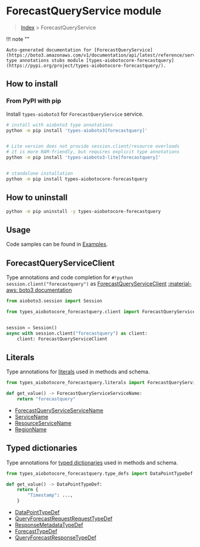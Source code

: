 # ForecastQueryService module

> [Index](../README.md) > ForecastQueryService


!!! note ""

    Auto-generated documentation for [ForecastQueryService](https://boto3.amazonaws.com/v1/documentation/api/latest/reference/services/forecastquery.html#ForecastQueryService)
    type annotations stubs module [types-aiobotocore-forecastquery](https://pypi.org/project/types-aiobotocore-forecastquery/).

## How to install



### From PyPI with pip

Install `types-aioboto3` for `ForecastQueryService` service.

```bash
# install with aioboto3 type annotations
python -m pip install 'types-aioboto3[forecastquery]'


# Lite version does not provide session.client/resource overloads
# it is more RAM-friendly, but requires explicit type annotations
python -m pip install 'types-aioboto3-lite[forecastquery]'


# standalone installation
python -m pip install types-aiobotocore-forecastquery
```



## How to uninstall

```bash
python -m pip uninstall -y types-aiobotocore-forecastquery
```

## Usage

Code samples can be found in [Examples](./usage.md).

## ForecastQueryServiceClient

Type annotations and code completion for  `#!python session.client("forecastquery")` as [ForecastQueryServiceClient](./client.md)
[:material-aws: boto3 documentation](https://boto3.amazonaws.com/v1/documentation/api/latest/reference/services/forecastquery.html#ForecastQueryService.Client)

```python title="Usage example"
from aioboto3.session import Session

from types_aiobotocore_forecastquery.client import ForecastQueryServiceClient


session = Session()
async with session.client("forecastquery") as client:
    client: ForecastQueryServiceClient
```








## Literals

Type annotations for [literals](./literals.md) used in methods and schema.

```python title="Usage example"
from types_aiobotocore_forecastquery.literals import ForecastQueryServiceServiceName

def get_value() -> ForecastQueryServiceServiceName:
    return "forecastquery"
```

- [ForecastQueryServiceServiceName](./literals.md#forecastqueryserviceservicename)
- [ServiceName](./literals.md#servicename)
- [ResourceServiceName](./literals.md#resourceservicename)
- [RegionName](./literals.md#regionname)




## Typed dictionaries

Type annotations for [typed dictionaries](./type_defs.md) used in methods and schema.

```python title="Usage example"
from types_aiobotocore_forecastquery.type_defs import DataPointTypeDef

def get_value() -> DataPointTypeDef:
    return {
        "Timestamp": ...,
    }
```

- [DataPointTypeDef](./type_defs.md#datapointtypedef)
- [QueryForecastRequestRequestTypeDef](./type_defs.md#queryforecastrequestrequesttypedef)
- [ResponseMetadataTypeDef](./type_defs.md#responsemetadatatypedef)
- [ForecastTypeDef](./type_defs.md#forecasttypedef)
- [QueryForecastResponseTypeDef](./type_defs.md#queryforecastresponsetypedef)

